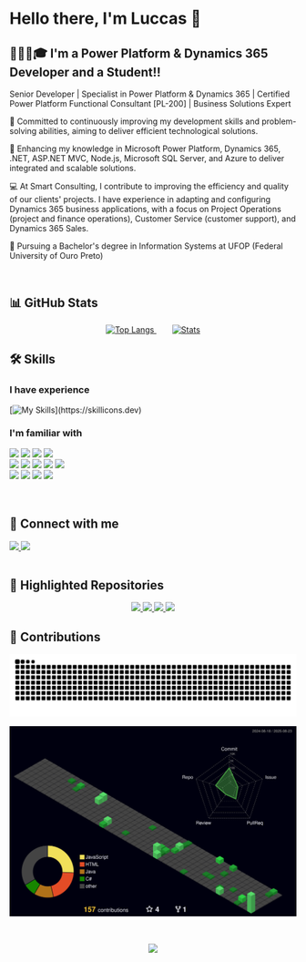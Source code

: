 # Hello there, I'm Luccas :wave:

## 👨🏼‍💻🎓 I'm a Power Platform & Dynamics 365 Developer and a Student!!

Senior Developer | Specialist in Power Platform & Dynamics 365 | Certified Power Platform Functional Consultant [PL-200] | Business Solutions Expert

🔭 Committed to continuously improving my development skills and problem-solving abilities, aiming to deliver efficient technological solutions.

🌱 Enhancing my knowledge in Microsoft Power Platform, Dynamics 365, .NET, ASP.NET MVC, Node.js, Microsoft SQL Server, and Azure to deliver integrated and scalable solutions.

💻 At Smart Consulting, I contribute to improving the efficiency and quality of our clients' projects. I have experience in adapting and configuring Dynamics 365 business applications, with a focus on Project Operations (project and finance operations), Customer Service (customer support), and Dynamics 365 Sales.

🏫 Pursuing a Bachelor's degree in Information Systems at UFOP (Federal University of Ouro Preto)

</br>

## 📊 GitHub Stats
<p align="center">
  <a href="https://github.com/luccas00">
    <img height="180em" alt="Top Langs"
         src="https://github-readme-stats-luccas00s-projects.vercel.app/api/top-langs/?username=luccas00&layout=compact&langs_count=10&theme=tokyonight"/>
  </a>&nbsp;&nbsp;&nbsp;&nbsp;&nbsp;&nbsp;
  <a href="https://github.com/luccas00">
    <img height="180em" alt="Stats"
         src="https://github-readme-stats-luccas00s-projects.vercel.app/api?username=luccas00&show_icons=true&theme=tokyonight&include_all_commits=true&count_private=true"/>
  </a>
</p>



## 🛠 Skills

### I have experience

[![My Skills](https://skillicons.dev/icons?i=vscode,visualstudio,idea,c,cs,java,js,html,git,github,azure,docker,postman,)](https://skillicons.dev)

### I'm familiar with

<div>
<a>
  <img src="https://img.shields.io/badge/Ubuntu-E95420.svg?style=for-the-badge&logo=Ubuntu&logoColor=white" target="_blank">
</a>
<a>
  <img src="https://img.shields.io/badge/macOS-000000.svg?style=for-the-badge&logo=macOS&logoColor=white" target="_blank">
</a>
<a>
  <img src="https://img.shields.io/badge/Windows-0078D6?style=for-the-badge&logo=windows&logoColor=white" target="_blank">
</a>
<a>
  <img src="https://img.shields.io/badge/PowerShell-5391FE.svg?style=for-the-badge&logo=PowerShell&logoColor=white" target="_blank">
</a>
  
</div>
<div>
<a>
  <img src="https://img.shields.io/badge/Dynamics%20365-0B53CE.svg?style=for-the-badge&logo=Dynamics-365&logoColor=white" target="_blank">
</a>
<a>
  <img src="https://img.shields.io/badge/Power%20Apps-742774.svg?style=for-the-badge&logo=Power-Apps&logoColor=white" target="_blank">
</a>
<a>
  <img src="https://img.shields.io/badge/Power%20Automate-0066FF.svg?style=for-the-badge&logo=powerautomate&logoColor=white" target="_blank">
</a>
<a>
  <img src="https://img.shields.io/badge/Microsoft%20Office-D83B01.svg?style=for-the-badge&logo=Microsoft-Office&logoColor=white" target="_blank">
</a>
<a>
  <img src="https://img.shields.io/badge/Azure-0078D4.svg?style=for-the-badge&logo=Azure&logoColor=white" target="_blank">
</a>

</div>

<div>
  <a>
  <img src="https://img.shields.io/badge/.NET-512BD4.svg?style=for-the-badge&logo=dotnet&logoColor=white" target="_blank">
  </a>
  <a>
  <img src="https://img.shields.io/badge/Spring-6DB33F.svg?style=for-the-badge&logo=Spring&logoColor=white" target="_blank">
  </a>
  <a>
  <img src="https://img.shields.io/badge/PostgreSQL-4169E1.svg?style=for-the-badge&logo=PostgreSQL&logoColor=white" target="_blank">
  </a>
  <a>
  <img src="https://img.shields.io/badge/Microsoft%20SQL%20Server-CC2927.svg?style=for-the-badge&logo=Microsoft-SQL-Server&logoColor=white" target="_blank">
  </a>
</div>

</br>

<br/>

## :iphone: Connect with me
<a href="https://www.linkedin.com/in/luccas-carneiro-678689171/" target="_blank">
  <img src="https://img.shields.io/badge/-LinkedIn-%230077B5?style=for-the-badge&logo=linkedin&logoColor=white" target="_blank">
</a>
<a href = "mailto:luccas.carneiro@aluno.ufop.edu.br">
  <img src="https://img.shields.io/badge/-Gmail-%23333?style=for-the-badge&logo=gmail&logoColor=white" target="_blank">
</a>


<br/>


<br/>


## 🚀 Highlighted Repositories
<p align="center">
  <a href="https://github.com/luccas00/Chat_TCP">
    <img src="https://github-readme-stats-luccas00s-projects.vercel.app/api/pin/?username=luccas00&theme=tokyonight&repo=Chat_TCP" />
  </a>
  <a href="https://github.com/luccas00/Investments">
    <img src="https://github-readme-stats-luccas00s-projects.vercel.app/api/pin/?username=luccas00&theme=tokyonight&repo=Investments" />
  </a>
  <a href="https://github.com/luccas00/WEB_II">
    <img src="https://github-readme-stats-luccas00s-projects.vercel.app/api/pin/?username=luccas00&theme=tokyonight&repo=Web_II" />
  </a>
  <a href="https://github.com/luccas00/luccas00">
    <img src="https://github-readme-stats-luccas00s-projects.vercel.app/api/pin/?username=luccas00&theme=tokyonight&repo=luccas00" />
  </a>
</p>


## 🤝 Contributions
<p align="center"> <img  width="900em" src="https://github.com/luccas00/luccas00/blob/output/github-contribution-grid-snake-dark.svg" /> </p> 
	  
<p align="center">
	<a href="https://github.com/luccas00">
		<img width="900em" src="https://github.com/luccas00/luccas00/blob/main/profile-3d-contrib/profile-night-green.svg">
	</a>
</p>

<br/>

<p align="center"> <img src="https://quotes-github-readme.vercel.app/api?type=horizontal&theme=algolia&quote=Do.%20Or%20do%20Not.%20There%20is%20no%20Try...&author=Yoda" /> </p>
